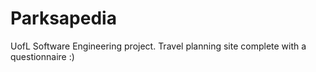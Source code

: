 # Parksapedia
UofL Software Engineering project. Travel planning site complete with a questionnaire :)
